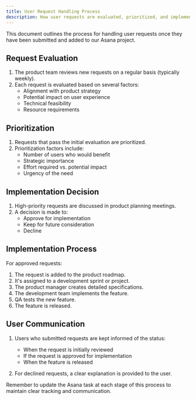 ```yaml
---
title: User Request Handling Process
description: How user requests are evaluated, prioritized, and implemented
---
```

This document outlines the process for handling user requests once they have been submitted and added to our Asana project.

## Request Evaluation

1. The product team reviews new requests on a regular basis (typically weekly).
2. Each request is evaluated based on several factors:
   - Alignment with product strategy
   - Potential impact on user experience
   - Technical feasibility
   - Resource requirements

## Prioritization

1. Requests that pass the initial evaluation are prioritized.
2. Prioritization factors include:
   - Number of users who would benefit
   - Strategic importance
   - Effort required vs. potential impact
   - Urgency of the need

## Implementation Decision

1. High-priority requests are discussed in product planning meetings.
2. A decision is made to:
   - Approve for implementation
   - Keep for future consideration
   - Decline

## Implementation Process

For approved requests:

1. The request is added to the product roadmap.
2. It's assigned to a development sprint or project.
3. The product manager creates detailed specifications.
4. The development team implements the feature.
5. QA tests the new feature.
6. The feature is released.

## User Communication

1. Users who submitted requests are kept informed of the status:
   - When the request is initially reviewed
   - If the request is approved for implementation
   - When the feature is released

2. For declined requests, a clear explanation is provided to the user.

Remember to update the Asana task at each stage of this process to maintain clear tracking and communication.

